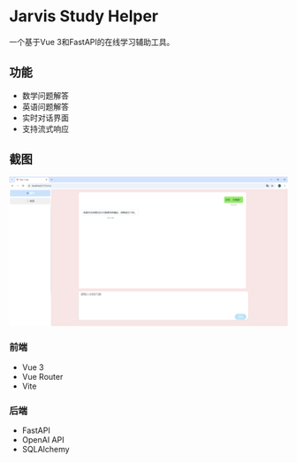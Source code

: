 # Jarvis Study Helper

一个基于Vue 3和FastAPI的在线学习辅助工具。

## 功能

- 数学问题解答
- 英语问题解答
- 实时对话界面
- 支持流式响应

## 截图

![项目截图](assets/1.png)

### 前端
- Vue 3
- Vue Router
- Vite

### 后端
- FastAPI
- OpenAI API
- SQLAlchemy

